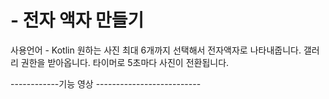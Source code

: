 # - 전자 액자 만들기 
사용언어 - Kotlin 
원하는 사진 최대 6개까지 선택해서 전자액자로 나타내줍니다.
갤러리 권한을 받아옵니다.
타이머로 5초마다 사진이 전환됩니다.

------------기능 영상 --------------------------
